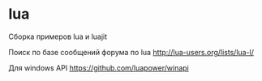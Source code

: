 # lua
Сборка примеров lua и luajit

Поиск по базе сообщений форума по lua 
http://lua-users.org/lists/lua-l/ 

Для windows API
https://github.com/luapower/winapi
